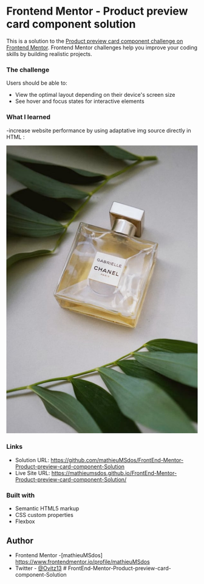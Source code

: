 # Frontend Mentor - Product preview card component solution

This is a solution to the [Product preview card component challenge on Frontend Mentor](https://www.frontendmentor.io/challenges/product-preview-card-component-GO7UmttRfa). Frontend Mentor challenges help you improve your coding skills by building realistic projects.

### The challenge

Users should be able to:

- View the optimal layout depending on their device's screen size
- See hover and focus states for interactive elements

### What I learned

-increase website performance by using adaptative img source directly in HTML :
<picture class="imgContainer">

  <source
            media="(max-width: 550px)"
            srcset="./images\image-product-mobile.jpg"
          />
  <source
            media="(min-width: 551px)"
            srcset="./images\image-product-desktop.jpg"
          />
  <img src="./images\image-product-desktop.jpg" alt="ProductPhoto" />
</picture>

### Links

- Solution URL: https://github.com/mathieuMSdos/FrontEnd-Mentor-Product-preview-card-component-Solution
- Live Site URL: https://mathieumsdos.github.io/FrontEnd-Mentor-Product-preview-card-component-Solution/

### Built with

- Semantic HTML5 markup
- CSS custom properties
- Flexbox

## Author

- Frontend Mentor -[mathieuMSdos] https://www.frontendmentor.io/profile/mathieuMSdos
- Twitter - [@Ovitz13](https://www.twitter.com/Ovitz13)
#   F r o n t E n d - M e n t o r - P r o d u c t - p r e v i e w - c a r d - c o m p o n e n t - S o l u t i o n 
 
 